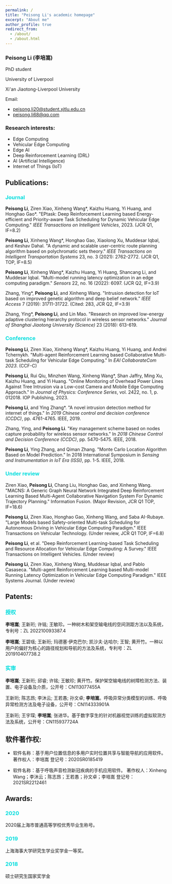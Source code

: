 ```yaml
---
permalink: /
title: "Peisong Li's academic homepage"
excerpt: "About me"
author_profile: true
redirect_from: 
  - /about/
  - /about.html
---
```


### Peisong Li (李培嵩)

PhD student

University of Liverpool

Xi'an Jiaotong-Liverpool University

Email: 
- peisong.li20@student.xjtlu.edu.cn
- peisong.li68@qq.com

### Research interests:
- Edge Computing
- Vehicular Edge Computing
- Edge AI
- Deep Reinforcement Learning (DRL)
- AI (Artificial Intelligence)
- Internet of Things (IoT)



## Publications:

### <font color="#00dddd">Journal</font><br />

**Peisong Li**, Ziren Xiao, Xinheng Wang*, Kaizhu Huang, Yi Huang, and Honghao Gao*. "EPtask: Deep Reinforcement Learning based Energy-efficient and Priority-aware Task Scheduling for Dynamic Vehicular Edge Computing." *IEEE Transactions on Intelligent Vehicles*, 2023. (JCR Q1, IF=8.2)

**Peisong Li**, Xinheng Wang*, Honghao Gao, Xiaolong Xu, Muddesar Iqbal, and Keshav Dahal. "A dynamic and scalable user-centric route planning algorithm based on polychromatic sets theory." *IEEE Transactions on Intelligent Transportation Systems* 23, no. 3 (2021): 2762-2772. (JCR Q1, TOP, IF=8.5)

**Peisong Li**, Xinheng Wang*, Kaizhu Huang, Yi Huang, Shancang Li, and Muddesar Iqbal. "Multi-model running latency optimization in an edge computing paradigm." *Sensors* 22, no. 16 (2022): 6097. (JCR Q2, IF=3.9)

Zhang, Ying*, **Peisong Li**, and Xinheng Wang. "Intrusion detection for IoT based on improved genetic algorithm and deep belief network." *IEEE Access* 7 (2019): 31711-31722. (Cited: 283, JCR Q2, IF=3.9)

Zhang, Ying*, **Peisong Li**, and Lin Mao. "Research on improved low-energy adaptive clustering hierarchy protocol in wireless sensor networks." *Journal of Shanghai Jiaotong University (Science)* 23 (2018): 613-619. 

### <font color="#00dddd">Conference</font><br />

**Peisong Li**, Ziren Xiao, Xinheng Wang*, Kaizhu Huang, Yi Huang, and Andrei Tchernykh. "Multi-agent Reinforcement Learning based Collaborative Multi-task Scheduling for Vehicular Edge Computing." In *EAI CollaborateCom 2023*. (CCF-C)

**Peisong Li**, Rui Qiu, Minzhen Wang, Xinheng Wang*, Shan Jaffry, Ming Xu, Kaizhu Huang, and Yi Huang. "Online Monitoring of Overhead Power Lines Against Tree Intrusion via a Low-cost Camera and Mobile Edge Computing Approach." In *Journal of Physics: Conference Series*, vol. 2422, no. 1, p. 012018. IOP Publishing, 2023. 

**Peisong Li**, and Ying Zhang*. "A novel intrusion detection method for internet of things." In *2019 Chinese control and decision conference (CCDC)*, pp. 4761-4765. IEEE, 2019. 

Zhang, Ying, and **Peisong Li**. "Key management scheme based on nodes capture probability for wireless sensor networks." In *2018 Chinese Control and Decision Conference (CCDC)*, pp. 5470-5475. IEEE, 2018. 

**Peisong Li**, Ying Zhang, and Qiman Zhang. "Monte Carlo Location Algorithm Based on Model Prediction." In 2018 International Symposium in *Sensing and Instrumentation in IoT Era (ISSI)*, pp. 1-5. IEEE, 2018.

### <font color="#00dddd">Under review</font><br />

Ziren Xiao, **Peisong Li**, Chang Liu, Honghao Gao, and Xinheng Wang. "MACNS: A Generic Graph Neural Network Integrated Deep Reinforcement Learning Based Multi-Agent Collaborative Navigation System For Dynamic Trajectory Planning." Information Fusion. (Major Revision, JCR Q1 TOP, IF=18.6)

**Peisong Li**, Ziren Xiao, Honghao Gao, Xinheng Wang, and Saba AI-Rubaye. "Large Models based Safety-oriented Multi-task Scheduling for Autonomous Driving in Vehicular Edge Computing Paradigm." IEEE Transactions on Vehicular Technology. (Under review, JCR Q1 TOP, IF=6.8)

**Peisong Li**, et al. "Deep Reinforcement Learning-based Task Scheduling and Resource Allocation for Vehicular Edge Computing: A Survey." IEEE Transactions on Intelligent Vehicles. (Under review)

**Peisong Li**, Ziren Xiao, Xinheng Wang, Muddesar Iqbal, and Pablo Casaseca. "Multi-agent Reinforcement Learning based Multi-model Running Latency Optimization in Vehicular Edge Computing Paradigm." IEEE Systems Journal. (Under review)


## Patents:
### <font color="#00dddd">授权</font><br />
**李培嵩**; 王新珩; 许铭; 王敏珍。一种树木和架空输电线的空间测距方法以及系统，专利号：ZL 202210093387.4

**李培嵩**; 王碧瑶; 王新珩; 玛德塞·伊克巴尔; 凯沙夫·达哈尔; 王智; 黄开竹。一种以用户的偏好为核心的路径规划和导航的方法及系统，专利号：ZL 201910407738.2

### <font color="#00dddd">实审</font><br />
**李培嵩**; 王新珩; 邱睿; 许铭; 王敏珍; 黄开竹。保护架空输电线的树障检测方法、装置、电子设备及介质，公开号：CN113077455A

王新珩; 陈志昂; 李沐云; 王若愚; 孙文卓; **李培嵩**。呼吸异常分类模型的训练、呼吸异常检测方法及电子设备，公开号：CN114333901A

王新珩; 王宇琛; **李培嵩**; 张进华。基于数字孪生的针对机器视觉训练的虚拟软测方法及系统，公开号：CN115937724A


## 软件著作权:
- 软件名称：基于用户位置信息的多用户实时位置共享与智能导航的应用软件。
著作权人：李培嵩
登记号：2020SR0185419

- 软件名称：基于呼吸声音检测新冠疾病的手机应用软件。
著作权人：Xinheng Wang；李沐云；陈志昂；王若愚；孙文卓；李培嵩
登记号：2021SR2212461



## Awards:
### <font color="#00dddd">2020</font><br />
2020届上海市普通高等学校优秀毕业生称号。
### <font color="#00dddd">2019</font><br />
上海海事大学研究生学业奖学金一等奖。
### <font color="#00dddd">2018</font><br />
硕士研究生国家奖学金
